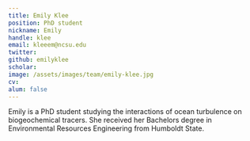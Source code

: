 ```yaml
---
title: Emily Klee
position: PhD student
nickname: Emily
handle: klee
email: kleeem@ncsu.edu
twitter:
github: emilyklee
scholar:
image: /assets/images/team/emily-klee.jpg
cv:
alum: false
---
```

Emily is a PhD student studying the interactions of ocean turbulence on biogeochemical tracers. She received her Bachelors degree in Environmental Resources Engineering from Humboldt State.


[North Carolina State University]: http://ncsu.edu/
[Department of Computer Science]: http://mime.ncsu.edu
